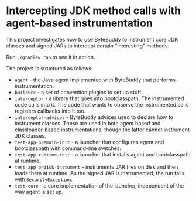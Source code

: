 Intercepting JDK method calls with agent-based instrumentation
==============================================================

This project investigates how to use ByteBuddy to instrument core JDK classes and signed JARs to intercept certain
"interesting" methods.

Run `./gradlew run` to see it in action.

The project is structured as follows:
 - `agent` - the Java agent implemented with ByteBuddy that performs instrumentation.
 - `buildSrc` - a set of convention plugins to set up stuff.
 - `interceptor` - a library that goes into bootclasspath. The instrumented code calls into it. The code that wants to 
    observe the instrumented calls registers callbacks into it too.
 - `interceptor-advices` - ByteBuddy advices used to declare how to instrument classes. These are used in both agent
    based and classloader-based instrumentations, though the latter cannot instrument JDK classes.
 - `test-app-premain-init` - a launcher that configures agent and bootclasspath with command-line switches.
 - `test-app-runtime-init` - a launcher that installs agent and bootclasspath at runtime.
 - `test-app-ondisk-instument` - instruments JAR files on disk and then loads them at runtime. As the signed JAR is
    instrumented, the run fails with `SecurityException`.
 - `test-core` - a core implementation of the launcher, independent of the way agent is set up.
